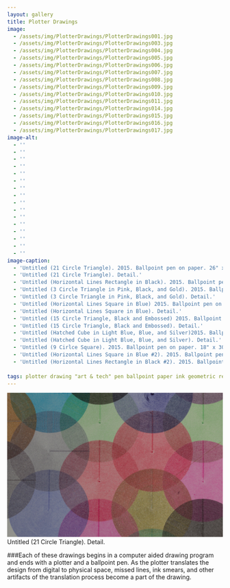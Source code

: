 ```yaml
---
layout: gallery
title: Plotter Drawings
image: 
  - /assets/img/PlotterDrawings/PlotterDrawings001.jpg
  - /assets/img/PlotterDrawings/PlotterDrawings003.jpg
  - /assets/img/PlotterDrawings/PlotterDrawings004.jpg
  - /assets/img/PlotterDrawings/PlotterDrawings005.jpg
  - /assets/img/PlotterDrawings/PlotterDrawings006.jpg
  - /assets/img/PlotterDrawings/PlotterDrawings007.jpg
  - /assets/img/PlotterDrawings/PlotterDrawings008.jpg
  - /assets/img/PlotterDrawings/PlotterDrawings009.jpg
  - /assets/img/PlotterDrawings/PlotterDrawings010.jpg
  - /assets/img/PlotterDrawings/PlotterDrawings011.jpg
  - /assets/img/PlotterDrawings/PlotterDrawings014.jpg
  - /assets/img/PlotterDrawings/PlotterDrawings015.jpg
  - /assets/img/PlotterDrawings/PlotterDrawings016.jpg
  - /assets/img/PlotterDrawings/PlotterDrawings017.jpg
image-alt:
  - ''
  - ''
  - ''
  - ''
  - ''
  - ''
  - ''
  - ''
  - ''
  - ''
  - ''
  - ''
  - ''
  - ''
  - ''
  - ''
image-caption:
  - 'Untitled (21 Circle Triangle). 2015. Ballpoint pen on paper. 26" x 40".'
  - 'Untitled (21 Circle Triangle). Detail.'
  - 'Untitled (Horizontal Lines Rectangle in Black). 2015. Ballpoint pen on paper. 20" x 36".'
  - 'Untitled (3 Circle Triangle in Pink, Black, and Gold). 2015. Ballpoint pen on paper. 20" x 36".'
  - 'Untitled (3 Circle Triangle in Pink, Black, and Gold). Detail.'
  - 'Untitled (Horizontal Lines Square in Blue) 2015. Ballpoint pen on paper. 26" x 40".'
  - 'Untitled (Horizontal Lines Square in Blue). Detail.'
  - 'Untitled (15 Circle Triangle, Black and Embossed) 2015. Ballpoint pen on paper. 20" x 36".'
  - 'Untitled (15 Circle Triangle, Black and Embossed). Detail.'
  - 'Untitled (Hatched Cube in Light Blue, Blue, and Silver)2015. Ballpoint pen on paper. 26" x 40".'
  - 'Untitled (Hatched Cube in Light Blue, Blue, and Silver). Detail.'
  - 'Untitled (9 Cirlce Square). 2015. Ballpoint pen on paper. 18" x 30".'
  - 'Untitled (Horizontal Lines Square in Blue #2). 2015. Ballpoint pen on paper. 9" x 12".'
  - 'Untitled (Horizontal Lines Rectangle in Black #2). 2015. Ballpoint pen on paper. 9" x 12".'

tags: plotter drawing "art & tech" pen ballpoint paper ink geometric repetition 
---
```

<img src="/assets/img/PlotterDrawings/PlotterDrawings002.jpg" alt="" class="img-responsive">
<figcaption>Untitled (21 Circle Triangle). Detail.</figcaption>

###Each of these drawings begins in a computer aided drawing program and ends with a plotter and a ballpoint pen.  As the plotter translates the design from digital to physical space, missed lines, ink smears, and other artifacts of the translation process become a part of the drawing.





